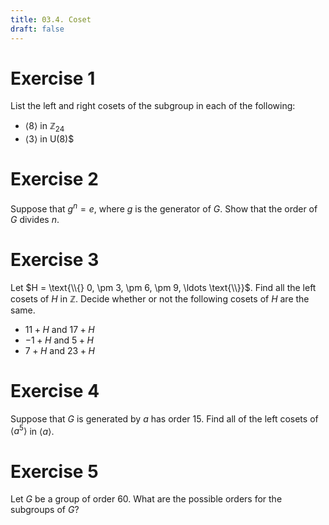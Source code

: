 ```yaml
---
title: 03.4. Coset
draft: false
---
```


# Exercise 1
List the left and right cosets of the subgroup in each of the following:
- $\langle 8 \rangle$ in $\mathbb{Z}_24$
- $\langle 3 \rangle$ in U(8)$

# Exercise 2
Suppose that $g^n = e$, where $g$ is the generator of $G$. Show that the order of $G$ divides $n$.

# Exercise 3
Let $H = \text{\\{} 0, \pm 3, \pm 6, \pm 9, \ldots \text{\\}}$. Find all the left cosets of $H$ in $\mathbb{Z}$. Decide whether or not the following cosets of $H$ are the same.
- $11 + H$ and $17 + H$
- $-1 + H$ and $5 + H$
- $7 + H$ and $23 + H$

# Exercise 4
Suppose that $G$ is generated by $a$ has order 15. Find all of the left cosets of $\langle a^5 \rangle$ in $\langle a \rangle$.

# Exercise 5
Let $G$ be a group of order 60. What are the possible orders for the subgroups of $G$?